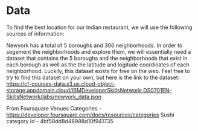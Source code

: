 
# Data
To find the best location for our Indian restaurant, we will use the following sources of information:

Newyork has a total of 5 boroughs and 306 neighborhoods. In order to segement the neighborhoods and explore them, we will essentially need a dataset that contains the 5 boroughs and the neighborhoods that exist in each borough as well as the the latitude and logitude coordinates of each neighborhood. Luckily, this dataset exists for free on the web. Feel free to try to find this dataset on your own, but here is the link to the dataset:  https://cf-courses-data.s3.us.cloud-object-storage.appdomain.cloud/IBMDeveloperSkillsNetwork-DS0701EN-SkillsNetwork/labs/newyork_data.json

From Foursquare Venues Categories - https://developer.foursquare.com/docs/resources/categories Sushi category Id - 4bf58dd8d48988d10f941735
